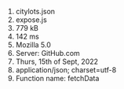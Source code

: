 1. citylots.json
2. expose.js
3. 779 kB
4. 142 ms
5. Mozilla 5.0
6. Server: GitHub.com
7. Thurs, 15th of Sept, 2022
8. application/json; charset=utf-8
9. Function name: fetchData

